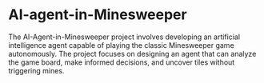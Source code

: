 # AI-agent-in-Minesweeper
The AI-Agent-in-Minesweeper project involves developing an artificial intelligence agent capable of playing the classic Minesweeper game autonomously. The project focuses on designing an agent that can analyze the game board, make informed decisions, and uncover tiles without triggering mines.
